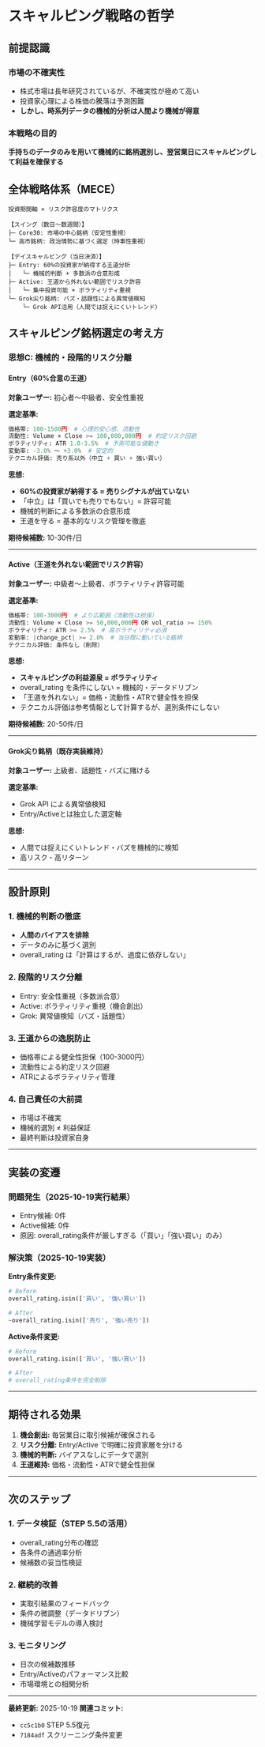 # スキャルピング戦略の哲学

## 前提認識

### 市場の不確実性
- 株式市場は長年研究されているが、不確実性が極めて高い
- 投資家心理による株価の騰落は予測困難
- **しかし、時系列データの機械的分析は人間より機械が得意**

### 本戦略の目的
**手持ちのデータのみを用いて機械的に銘柄選別し、翌営業日にスキャルピングして利益を確保する**

## 全体戦略体系（MECE）

```
投資期間軸 × リスク許容度のマトリクス

【スイング（数日〜数週間）】
├─ Core30: 市場の中心銘柄（安定性重視）
└─ 高市銘柄: 政治情勢に基づく選定（時事性重視）

【デイスキャルピング（当日決済）】
├─ Entry: 60%の投資家が納得する王道分析
│   └─ 機械的判断 + 多数派の合意形成
├─ Active: 王道から外れない範囲でリスク許容
│   └─ 集中投資可能 + ボラティリティ重視
└─ Grok尖り銘柄: バズ・話題性による異常値検知
    └─ Grok API活用（人間では捉えにくいトレンド）
```

## スキャルピング銘柄選定の考え方

### 思想C: 機械的・段階的リスク分離

#### Entry（60%合意の王道）

**対象ユーザー:** 初心者〜中級者、安全性重視

**選定基準:**
```python
価格帯: 100-1500円  # 心理的安心感、流動性
流動性: Volume × Close >= 100,000,000円  # 約定リスク回避
ボラティリティ: ATR 1.0-3.5%  # 予測可能な値動き
変動率: -3.0% 〜 +3.0%  # 安定的
テクニカル評価: 売り系以外（中立 + 買い + 強い買い）
```

**思想:**
- **60%の投資家が納得する = 売りシグナルが出ていない**
- 「中立」は「買いでも売りでもない」= 許容可能
- 機械的判断による多数派の合意形成
- 王道を守る = 基本的なリスク管理を徹底

**期待候補数:** 10-30件/日

---

#### Active（王道を外れない範囲でリスク許容）

**対象ユーザー:** 中級者〜上級者、ボラティリティ許容可能

**選定基準:**
```python
価格帯: 100-3000円  # より広範囲（流動性は担保）
流動性: Volume × Close >= 50,000,000円 OR vol_ratio >= 150%
ボラティリティ: ATR >= 2.5%  # 高ボラティリティ必須
変動率: |change_pct| >= 2.0%  # 当日既に動いている銘柄
テクニカル評価: 条件なし（削除）
```

**思想:**
- **スキャルピングの利益源泉 = ボラティリティ**
- overall_rating を条件にしない = 機械的・データドリブン
- 「王道を外れない」= 価格・流動性・ATRで健全性を担保
- テクニカル評価は参考情報として計算するが、選別条件にしない

**期待候補数:** 20-50件/日

---

#### Grok尖り銘柄（既存実装維持）

**対象ユーザー:** 上級者、話題性・バズに賭ける

**選定基準:**
- Grok API による異常値検知
- Entry/Activeとは独立した選定軸

**思想:**
- 人間では捉えにくいトレンド・バズを機械的に検知
- 高リスク・高リターン

---

## 設計原則

### 1. 機械的判断の徹底
- **人間のバイアスを排除**
- データのみに基づく選別
- overall_rating は「計算はするが、過度に依存しない」

### 2. 段階的リスク分離
- Entry: 安全性重視（多数派合意）
- Active: ボラティリティ重視（機会創出）
- Grok: 異常値検知（バズ・話題性）

### 3. 王道からの逸脱防止
- 価格帯による健全性担保（100-3000円）
- 流動性による約定リスク回避
- ATRによるボラティリティ管理

### 4. 自己責任の大前提
- 市場は不確実
- 機械的選別 ≠ 利益保証
- 最終判断は投資家自身

---

## 実装の変遷

### 問題発生（2025-10-19実行結果）
- Entry候補: 0件
- Active候補: 0件
- 原因: overall_rating条件が厳しすぎる（「買い」「強い買い」のみ）

### 解決策（2025-10-19実装）

**Entry条件変更:**
```python
# Before
overall_rating.isin(['買い', '強い買い'])

# After
~overall_rating.isin(['売り', '強い売り'])
```

**Active条件変更:**
```python
# Before
overall_rating.isin(['買い', '強い買い'])

# After
# overall_rating条件を完全削除
```

---

## 期待される効果

1. **機会創出:** 毎営業日に取引候補が確保される
2. **リスク分離:** Entry/Active で明確に投資家層を分ける
3. **機械的判断:** バイアスなしにデータで選別
4. **王道維持:** 価格・流動性・ATRで健全性担保

---

## 次のステップ

### 1. データ検証（STEP 5.5の活用）
- overall_rating分布の確認
- 各条件の通過率分析
- 候補数の妥当性検証

### 2. 継続的改善
- 実取引結果のフィードバック
- 条件の微調整（データドリブン）
- 機械学習モデルの導入検討

### 3. モニタリング
- 日次の候補数推移
- Entry/Activeのパフォーマンス比較
- 市場環境との相関分析

---

**最終更新:** 2025-10-19
**関連コミット:**
- `cc5c1b0` STEP 5.5復元
- `7184adf` スクリーニング条件変更
